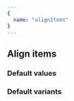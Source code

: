 ```yaml
---
{
  name: "alignItems"
}
---
```


## Align items

### Default values
<!-- defaults.values.start -->
<!-- defaults.values.end -->


### Default variants
<!-- defaults.variants.start -->
<!-- defaults.variants.end -->
